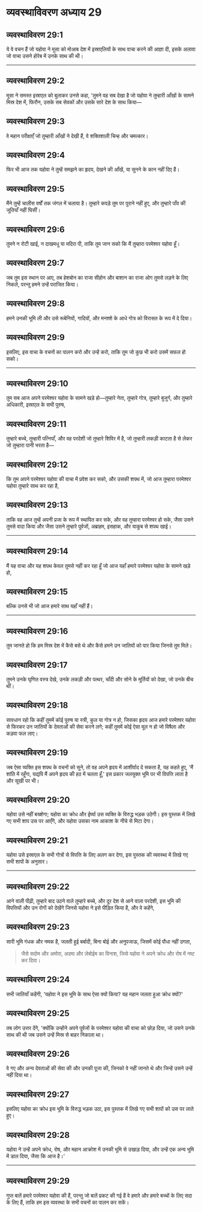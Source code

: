 # व्यवस्थाविवरण अध्याय 29

## व्यवस्थाविवरण 29:1

ये वे वचन हैं जो यहोवा ने मूसा को मोआब देश में इस्राएलियों के साथ वाचा करने की आज्ञा दी, इसके अलावा जो वाचा उसने होरेब में उनके साथ की थी।

---

## व्यवस्थाविवरण 29:2

मूसा ने समस्त इस्राएल को बुलाकर उनसे कहा, 'तुमने वह सब देखा है जो यहोवा ने तुम्हारी आँखों के सामने मिस्र देश में, फिरौन, उसके सब सेवकों और उसके सारे देश के साथ किया—

## व्यवस्थाविवरण 29:3

वे महान परीक्षाएँ जो तुम्हारी आँखों ने देखी हैं, वे शक्तिशाली चिन्ह और चमत्कार।

## व्यवस्थाविवरण 29:4

फिर भी आज तक यहोवा ने तुम्हें समझने का हृदय, देखने की आँखें, या सुनने के कान नहीं दिए हैं।

## व्यवस्थाविवरण 29:5

मैंने तुम्हें चालीस वर्षों तक जंगल में चलाया है। तुम्हारे कपड़े तुम पर पुराने नहीं हुए, और तुम्हारे पाँव की जूतियाँ नहीं घिसीं।

## व्यवस्थाविवरण 29:6

तुमने न रोटी खाई, न दाखमधु या मदिरा पी, ताकि तुम जान सको कि मैं तुम्हारा परमेश्वर यहोवा हूँ।

## व्यवस्थाविवरण 29:7

जब तुम इस स्थान पर आए, तब हेशबोन का राजा सीहोन और बाशान का राजा ओग तुमसे लड़ने के लिए निकले, परन्तु हमने उन्हें पराजित किया।

## व्यवस्थाविवरण 29:8

हमने उनकी भूमि ली और उसे रूबेनियों, गादियों, और मनश्शे के आधे गोत्र को विरासत के रूप में दे दिया।

## व्यवस्थाविवरण 29:9

इसलिए, इस वाचा के वचनों का पालन करो और उन्हें करो, ताकि तुम जो कुछ भी करो उसमें सफल हो सको।

---

## व्यवस्थाविवरण 29:10

तुम सब आज अपने परमेश्वर यहोवा के सामने खड़े हो—तुम्हारे नेता, तुम्हारे गोत्र, तुम्हारे बुजुर्ग, और तुम्हारे अधिकारी, इस्राएल के सभी पुरुष,

## व्यवस्थाविवरण 29:11

तुम्हारे बच्चे, तुम्हारी पत्नियाँ, और वह परदेशी जो तुम्हारे शिविर में है, जो तुम्हारी लकड़ी काटता है से लेकर जो तुम्हारा पानी भरता है—

## व्यवस्थाविवरण 29:12

कि तुम अपने परमेश्वर यहोवा की वाचा में प्रवेश कर सको, और उसकी शपथ में, जो आज तुम्हारा परमेश्वर यहोवा तुम्हारे साथ कर रहा है,

## व्यवस्थाविवरण 29:13

ताकि वह आज तुम्हें अपनी प्रजा के रूप में स्थापित कर सके, और वह तुम्हारा परमेश्वर हो सके, जैसा उसने तुमसे वादा किया और जैसा उसने तुम्हारे पूर्वजों, अब्राहम, इसहाक, और याकूब से शपथ खाई।

---

## व्यवस्थाविवरण 29:14

मैं यह वाचा और यह शपथ केवल तुमसे नहीं कर रहा हूँ जो आज यहाँ हमारे परमेश्वर यहोवा के सामने खड़े हो,

## व्यवस्थाविवरण 29:15

बल्कि उनसे भी जो आज हमारे साथ यहाँ नहीं हैं।

---

## व्यवस्थाविवरण 29:16

तुम जानते हो कि हम मिस्र देश में कैसे बसे थे और कैसे हमने उन जातियों को पार किया जिनसे तुम मिले।

## व्यवस्थाविवरण 29:17

तुमने उनके घृणित वस्त्र देखे, उनके लकड़ी और पत्थर, चाँदी और सोने के मूर्तियों को देखा, जो उनके बीच थीं।

## व्यवस्थाविवरण 29:18

सावधान रहो कि कहीं तुममें कोई पुरुष या स्त्री, कुल या गोत्र न हो, जिसका हृदय आज हमारे परमेश्वर यहोवा से फिरकर उन जातियों के देवताओं की सेवा करने लगे; कहीं तुममें कोई ऐसा मूल न हो जो विषैला और कड़वा फल लाए।

## व्यवस्थाविवरण 29:19

जब ऐसा व्यक्ति इस शपथ के वचनों को सुने, तो वह अपने हृदय में आशीर्वाद दे सकता है, यह कहते हुए, 'मैं शांति में रहूँगा, यद्यपि मैं अपने हृदय की हठ में चलता हूँ,' इस प्रकार जलयुक्त भूमि पर भी विपत्ति लाता है और सूखी पर भी।

## व्यवस्थाविवरण 29:20

यहोवा उसे नहीं बख्शेगा; यहोवा का क्रोध और ईर्ष्या उस व्यक्ति के विरुद्ध भड़क उठेगी। इस पुस्तक में लिखे गए सभी शाप उस पर आएँगे, और यहोवा उसका नाम आकाश के नीचे से मिटा देगा।

## व्यवस्थाविवरण 29:21

यहोवा उसे इस्राएल के सभी गोत्रों से विपत्ति के लिए अलग कर देगा, इस पुस्तक की व्यवस्था में लिखे गए सभी शापों के अनुसार।

---

## व्यवस्थाविवरण 29:22

आने वाली पीढ़ी, तुम्हारे बाद उठने वाले तुम्हारे बच्चे, और दूर देश से आने वाला परदेशी, इस भूमि की विपत्तियों और उन रोगों को देखेंगे जिनसे यहोवा ने इसे पीड़ित किया है, और वे कहेंगे,

## व्यवस्थाविवरण 29:23

सारी भूमि गंधक और नमक है, जलती हुई बर्बादी, बिना बोई और अनुपजाऊ, जिसमें कोई पौधा नहीं उगता,

> जैसे सदोम और अमोरा, अदमा और ज़ेबोईम का विनाश, जिसे यहोवा ने अपने क्रोध और रोष में नष्ट कर दिया।

## व्यवस्थाविवरण 29:24

सभी जातियाँ कहेंगी, 'यहोवा ने इस भूमि के साथ ऐसा क्यों किया? यह महान जलता हुआ क्रोध क्यों?'

## व्यवस्थाविवरण 29:25

तब लोग उत्तर देंगे, 'क्योंकि उन्होंने अपने पूर्वजों के परमेश्वर यहोवा की वाचा को छोड़ दिया, जो उसने उनके साथ की थी जब उसने उन्हें मिस्र से बाहर निकाला था।

## व्यवस्थाविवरण 29:26

वे गए और अन्य देवताओं की सेवा की और उनकी पूजा की, जिनको वे नहीं जानते थे और जिन्हें उसने उन्हें नहीं दिया था।

## व्यवस्थाविवरण 29:27

इसलिए यहोवा का क्रोध इस भूमि के विरुद्ध भड़क उठा, इस पुस्तक में लिखे गए सभी शापों को उस पर लाते हुए।

## व्यवस्थाविवरण 29:28

यहोवा ने उन्हें अपने क्रोध, रोष, और महान आक्रोश में उनकी भूमि से उखाड़ दिया, और उन्हें एक अन्य भूमि में डाल दिया, जैसा कि आज है।’

---

## व्यवस्थाविवरण 29:29

गुप्त बातें हमारे परमेश्वर यहोवा की हैं, परन्तु जो बातें प्रकट की गई हैं वे हमारे और हमारे बच्चों के लिए सदा के लिए हैं, ताकि हम इस व्यवस्था के सभी वचनों का पालन कर सकें।
